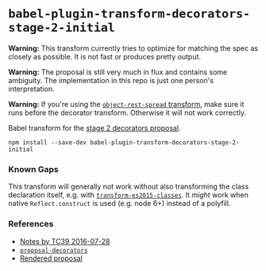 # `babel-plugin-transform-decorators-stage-2-initial`

**Warning:** This transform currently tries to optimize for matching the spec as closely as possible. It is not fast or produces pretty output.

**Warning:** The proposal is still very much in flux and contains some ambiguity. The implementation in this repo is just one person's interpretation.

**Warning:** If you're using the [`object-rest-spread` transform](http://babeljs.io/docs/plugins/transform-object-rest-spread/), make sure it runs before the decorator transform. Otherwise it will not work correctly.

Babel transform for the [stage 2 decorators proposal](http://tc39.github.io/proposal-decorators/#sec-decorate-element).

```
npm install --save-dev babel-plugin-transform-decorators-stage-2-initial
```

### Known Gaps

This transform will generally not work without also transforming the class declaration itself, e.g. with [`transform-es2015-classes`](https://www.npmjs.com/package/babel-plugin-transform-es2015-classes).
It *might* work when native `Reflect.construct` is used (e.g. node 6+) instead of a polyfill.

### References

* [Notes by TC39 2016-07-28](https://github.com/jmdyck/tc39-notes/blob/master/es7/2016-07/jul-28.md#9iiic-decorators)
* [`proposal-decorators`](https://github.com/tc39/proposal-decorators)
* [Rendered proposal](https://tc39.github.io/proposal-decorators/)
